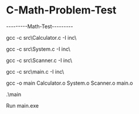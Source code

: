 # C-Math-Problem-Test

---------Math-Test---------

gcc -c src\Calculator.c -I inc\

gcc -c src\System.c -I inc\

gcc -c src\Scanner.c -I inc\

gcc -c src\main.c -I inc\

gcc -o main Calculator.o System.o Scanner.o main.o

.\main

Run main.exe
